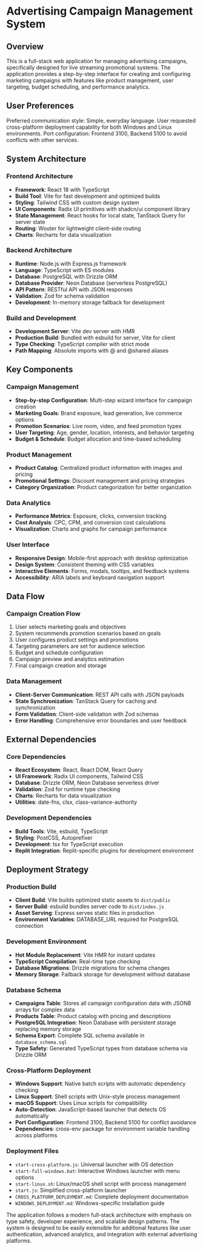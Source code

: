 # Advertising Campaign Management System

## Overview

This is a full-stack web application for managing advertising campaigns, specifically designed for live streaming promotional systems. The application provides a step-by-step interface for creating and configuring marketing campaigns with features like product management, user targeting, budget scheduling, and performance analytics.

## User Preferences

Preferred communication style: Simple, everyday language.
User requested cross-platform deployment capability for both Windows and Linux environments.
Port configuration: Frontend 3100, Backend 5100 to avoid conflicts with other services.

## System Architecture

### Frontend Architecture
- **Framework**: React 18 with TypeScript
- **Build Tool**: Vite for fast development and optimized builds
- **Styling**: Tailwind CSS with custom design system
- **UI Components**: Radix UI primitives with shadcn/ui component library
- **State Management**: React hooks for local state, TanStack Query for server state
- **Routing**: Wouter for lightweight client-side routing
- **Charts**: Recharts for data visualization

### Backend Architecture
- **Runtime**: Node.js with Express.js framework
- **Language**: TypeScript with ES modules
- **Database**: PostgreSQL with Drizzle ORM
- **Database Provider**: Neon Database (serverless PostgreSQL)
- **API Pattern**: RESTful API with JSON responses
- **Validation**: Zod for schema validation
- **Development**: In-memory storage fallback for development

### Build and Development
- **Development Server**: Vite dev server with HMR
- **Production Build**: Bundled with esbuild for server, Vite for client
- **Type Checking**: TypeScript compiler with strict mode
- **Path Mapping**: Absolute imports with @ and @shared aliases

## Key Components

### Campaign Management
- **Step-by-step Configuration**: Multi-step wizard interface for campaign creation
- **Marketing Goals**: Brand exposure, lead generation, live commerce options
- **Promotion Scenarios**: Live room, video, and feed promotion types
- **User Targeting**: Age, gender, location, interests, and behavior targeting
- **Budget & Schedule**: Budget allocation and time-based scheduling

### Product Management
- **Product Catalog**: Centralized product information with images and pricing
- **Promotional Settings**: Discount management and pricing strategies
- **Category Organization**: Product categorization for better organization

### Data Analytics
- **Performance Metrics**: Exposure, clicks, conversion tracking
- **Cost Analysis**: CPC, CPM, and conversion cost calculations
- **Visualization**: Charts and graphs for campaign performance

### User Interface
- **Responsive Design**: Mobile-first approach with desktop optimization
- **Design System**: Consistent theming with CSS variables
- **Interactive Elements**: Forms, modals, tooltips, and feedback systems
- **Accessibility**: ARIA labels and keyboard navigation support

## Data Flow

### Campaign Creation Flow
1. User selects marketing goals and objectives
2. System recommends promotion scenarios based on goals
3. User configures product settings and promotions
4. Targeting parameters are set for audience selection
5. Budget and schedule configuration
6. Campaign preview and analytics estimation
7. Final campaign creation and storage

### Data Management
- **Client-Server Communication**: REST API calls with JSON payloads
- **State Synchronization**: TanStack Query for caching and synchronization
- **Form Validation**: Client-side validation with Zod schemas
- **Error Handling**: Comprehensive error boundaries and user feedback

## External Dependencies

### Core Dependencies
- **React Ecosystem**: React, React DOM, React Query
- **UI Framework**: Radix UI components, Tailwind CSS
- **Database**: Drizzle ORM, Neon Database serverless driver
- **Validation**: Zod for runtime type checking
- **Charts**: Recharts for data visualization
- **Utilities**: date-fns, clsx, class-variance-authority

### Development Dependencies
- **Build Tools**: Vite, esbuild, TypeScript
- **Styling**: PostCSS, Autoprefixer
- **Development**: tsx for TypeScript execution
- **Replit Integration**: Replit-specific plugins for development environment

## Deployment Strategy

### Production Build
- **Client Build**: Vite builds optimized static assets to `dist/public`
- **Server Build**: esbuild bundles server code to `dist/index.js`
- **Asset Serving**: Express serves static files in production
- **Environment Variables**: DATABASE_URL required for PostgreSQL connection

### Development Environment
- **Hot Module Replacement**: Vite HMR for instant updates
- **TypeScript Compilation**: Real-time type checking
- **Database Migrations**: Drizzle migrations for schema changes
- **Memory Storage**: Fallback storage for development without database

### Database Schema
- **Campaigns Table**: Stores all campaign configuration data with JSONB arrays for complex data
- **Products Table**: Product catalog with pricing and descriptions
- **PostgreSQL Integration**: Neon Database with persistent storage replacing memory storage
- **Schema Export**: Complete SQL schema available in `database_schema.sql`
- **Type Safety**: Generated TypeScript types from database schema via Drizzle ORM

### Cross-Platform Deployment
- **Windows Support**: Native batch scripts with automatic dependency checking
- **Linux Support**: Shell scripts with Unix-style process management  
- **macOS Support**: Uses Linux scripts for compatibility
- **Auto-Detection**: JavaScript-based launcher that detects OS automatically
- **Port Configuration**: Frontend 3100, Backend 5100 for conflict avoidance
- **Dependencies**: cross-env package for environment variable handling across platforms

### Deployment Files
- `start-cross-platform.js`: Universal launcher with OS detection
- `start-full-windows.bat`: Interactive Windows launcher with menu options
- `start-linux.sh`: Linux/macOS shell script with process management
- `start.js`: Simplified cross-platform launcher
- `CROSS_PLATFORM_DEPLOYMENT.md`: Complete deployment documentation
- `WINDOWS_DEPLOYMENT.md`: Windows-specific installation guide

The application follows a modern full-stack architecture with emphasis on type safety, developer experience, and scalable design patterns. The system is designed to be easily extensible for additional features like user authentication, advanced analytics, and integration with external advertising platforms.